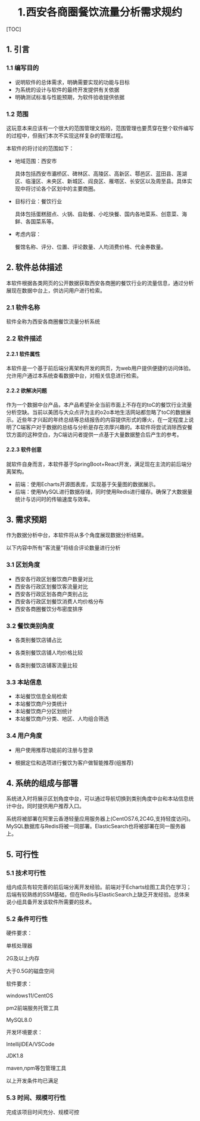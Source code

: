 <div align="center">
    <h1>
        1.西安各商圈餐饮流量分析需求规约
    </h1>
</div>



[TOC]

## 1. 引言

### 1.1 编写目的

+ 说明软件的总体需求，明确需要实现的功能与目标
+ 为系统的设计与软件的最终开发提供有关依据
+ 明确测试标准与性能预期，为软件验收提供依据

### 1.2 范围

这玩意本来应该有一个很大的范围管理文档的，范围管理也要贯穿在整个软件编写的过程中，但我们本次不实现这样复杂的管理过程。

本软件的将讨论的范围如下：

+ 地域范围：西安市

  具体包括西安市灞桥区、碑林区、高陵区、高新区、鄠邑区、蓝田县、莲湖区、临潼区、未央区、新城区、阎良区、雁塔区、长安区以及周至县。具体实现中将讨论各个区划中的主要商圈。

+ 目标行业：餐饮行业

  具体包括蛋糕甜点、火锅、自助餐、小吃快餐、国内各地菜系、创意菜、海鲜、各国菜系等。

+ 考虑内容：

  餐馆名称、评分、位置、评论数量、人均消费价格、代金券数量。



## 2. 软件总体描述

本软件根据各类网页的公开数据获取西安各商圈的餐饮行业的流量信息，通过分析展现在数据中台上，供访问用户进行检索。

### 2.1 软件名称

软件全称为西安各商圈餐饮流量分析系统

### 2.2 软件描述

#### 2.2.1 软件属性

本软件是一个基于前后端分离架构开发的网页，为web用户提供便捷的访问体验。允许用户通过本系统查看数据中台，对相关信息进行检索。

#### 2.2.2 欲解决问题

作为一个数据中台产品，本产品希望补全当前市面上不存在的toC的餐饮行业流量分析空缺。当前以美团与大众点评为主的o2o本地生活网站都忽略了toC的数据展示。近些年才兴起的年终总结等总结报告的内容提供形式的爆火，在一定程度上说明了C端客户对于数据的总结与分析是存在浓厚兴趣的。本软件将尝试消除西安餐饮方面的这种空白，为C端访问者提供一点基于大量数据整合后产生的参考。

#### 2.2.3 软件创意

就软件自身而言，本软件基于SpringBoot+React开发，满足现在主流的前后端分离架构。

+ 前端：使用Echarts开源图表库，实现基于矢量图的数据展示。
+ 后端：使用MySQL进行数据存储，同时使用Redis进行缓存。确保了大数据量统计与访问时的传输速度与效率。



## 3. 需求预期

作为数据分析中台，本软件将从多个角度展现数据分析结果。

以下内容中所有"客流量"将结合评论数量进行分析

### 3.1 区划角度

+ 西安各行政区划餐饮商户数量对比
+ 西安各行政区划餐饮客流量对比
+ 西安各行政区划各商户类别占比
+ 西安各行政区划餐饮消费人均价格分布
+ 西安各商圈餐饮分布密度排序

### 3.2 餐饮类别角度

+ 各类别餐饮店铺占比

+ 各类别餐饮店铺人均价格比较
+ 各类别餐饮店铺客流量比较

### 3.3 本站信息

+ 本站餐饮信息全局检索
+ 本站餐饮商户分类统计
+ 本站餐饮商户分区划统计
+ 本站餐饮商户分类、地区、人均组合筛选

### 3.4 用户角度 

+ 用户使用推荐功能前的注册与登录

+ 根据定位和选项进行餐饮为客户做智能推荐(组推荐)



## 4. 系统的组成与部署

系统进入时将展示区划角度中台，可以通过导航切换到类别角度中台和本站信息统计中台。同时提供用户推荐入口。

系统将被部署在阿里云香港轻量应用服务器上(CentOS7.6,2C4G,支持轻度访问)。MySQL数据库与Redis将被一同部署。ElasticSearch也将被部署在同一服务器上。



## 5. 可行性

### 5.1 技术可行性

组内成员有较完善的前后端分离开发经验。前端对于Echarts绘图工具仍在学习；后端有较熟练的SSM基础，但在Redis与ElasticSearch上缺乏开发经验。总体来说小组具备开发该软件所需要的技术。

### 5.2 条件可行性 

硬件要求： 

单核处理器 

2G及以上内存 

大于0.5G的磁盘空间 

软件要求：

windows11/CentOS

pm2前端服务托管工具

MySQL8.0

开发环境要求：

IntellijIDEA/VSCode 

JDK1.8

maven,npm等包管理工具

以上开发条件均已满足

### 5.3 时间、规模可行性

完成该项目时间充分、规模可控